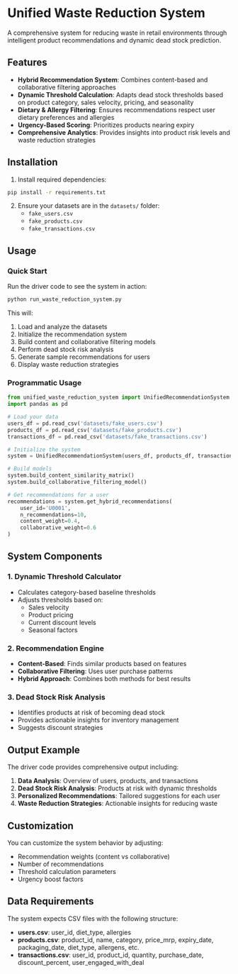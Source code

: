 # Unified Waste Reduction System

A comprehensive system for reducing waste in retail environments through intelligent product recommendations and dynamic dead stock prediction.

## Features

- **Hybrid Recommendation System**: Combines content-based and collaborative filtering approaches
- **Dynamic Threshold Calculation**: Adapts dead stock thresholds based on product category, sales velocity, pricing, and seasonality
- **Dietary & Allergy Filtering**: Ensures recommendations respect user dietary preferences and allergies
- **Urgency-Based Scoring**: Prioritizes products nearing expiry
- **Comprehensive Analytics**: Provides insights into product risk levels and waste reduction strategies

## Installation

1. Install required dependencies:
```bash
pip install -r requirements.txt
```

2. Ensure your datasets are in the `datasets/` folder:
   - `fake_users.csv`
   - `fake_products.csv`
   - `fake_transactions.csv`

## Usage

### Quick Start

Run the driver code to see the system in action:

```bash
python run_waste_reduction_system.py
```

This will:
1. Load and analyze the datasets
2. Initialize the recommendation system
3. Build content and collaborative filtering models
4. Perform dead stock risk analysis
5. Generate sample recommendations for users
6. Display waste reduction strategies

### Programmatic Usage

```python
from unified_waste_reduction_system import UnifiedRecommendationSystem
import pandas as pd

# Load your data
users_df = pd.read_csv('datasets/fake_users.csv')
products_df = pd.read_csv('datasets/fake_products.csv')
transactions_df = pd.read_csv('datasets/fake_transactions.csv')

# Initialize the system
system = UnifiedRecommendationSystem(users_df, products_df, transactions_df)

# Build models
system.build_content_similarity_matrix()
system.build_collaborative_filtering_model()

# Get recommendations for a user
recommendations = system.get_hybrid_recommendations(
    user_id='U0001',
    n_recommendations=10,
    content_weight=0.4,
    collaborative_weight=0.6
)
```

## System Components

### 1. Dynamic Threshold Calculator
- Calculates category-based baseline thresholds
- Adjusts thresholds based on:
  - Sales velocity
  - Product pricing
  - Current discount levels
  - Seasonal factors

### 2. Recommendation Engine
- **Content-Based**: Finds similar products based on features
- **Collaborative Filtering**: Uses user purchase patterns
- **Hybrid Approach**: Combines both methods for best results

### 3. Dead Stock Risk Analysis
- Identifies products at risk of becoming dead stock
- Provides actionable insights for inventory management
- Suggests discount strategies

## Output Example

The driver code provides comprehensive output including:

1. **Data Analysis**: Overview of users, products, and transactions
2. **Dead Stock Risk Analysis**: Products at risk with dynamic thresholds
3. **Personalized Recommendations**: Tailored suggestions for each user
4. **Waste Reduction Strategies**: Actionable insights for reducing waste

## Customization

You can customize the system behavior by adjusting:

- Recommendation weights (content vs collaborative)
- Number of recommendations
- Threshold calculation parameters
- Urgency boost factors

## Data Requirements

The system expects CSV files with the following structure:

- **users.csv**: user_id, diet_type, allergies
- **products.csv**: product_id, name, category, price_mrp, expiry_date, packaging_date, diet_type, allergens, etc.
- **transactions.csv**: user_id, product_id, quantity, purchase_date, discount_percent, user_engaged_with_deal 